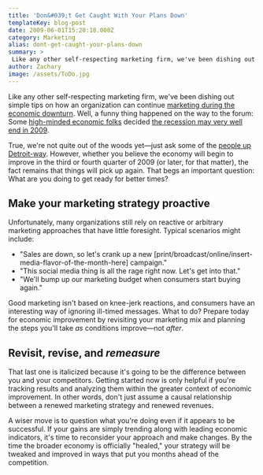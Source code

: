 ```yaml
---
title: 'Don&#039;t Get Caught With Your Plans Down'
templateKey: blog-post
date: 2009-06-01T15:20:18.000Z
category: Marketing
alias: dont-get-caught-your-plans-down
summary: > 
 Like any other self-respecting marketing firm, we've been dishing out simple tips on how an organization can continue marketing during the economic downturn. Well, a funny thing happened on the way to the forum: Some high-minded economic folks decided the recession may very well end in 2009.
author: Zachary
image: /assets/ToDo.jpg
---
```


Like any other self-respecting marketing firm, we've been dishing out simple tips on how an organization can continue [marketing during the economic downturn](/2008/10/29/marketing-midst-instability). Well, a funny thing happened on the way to the forum: Some [high-minded economic folks](http://www.bloggingstocks.com/2009/05/27/will-the-recession-end-in-2009/) decided [the recession may very well end in 2009](http://www.foxnews.com/politics/2009/03/15/bernanke-recession-end-banks-stabilize/).

True, we're not quite out of the woods yet—just ask some of the [people up Detroit-way](http://money.cnn.com/2009/06/01/news/companies/gm_bankruptcy/index.htm). However, whether you believe the economy will begin to improve in the third or fourth quarter of 2009 (or later, for that matter), the fact remains that things will pick up again. That begs an important question: What are you doing to get ready for better times?

Make your marketing strategy proactive
--------------------------------------

Unfortunately, many organizations still rely on reactive or arbitrary marketing approaches that have little foresight. Typical scenarios might include:

*   "Sales are down, so let's crank up a new \[print/broadcast/online/insert-media-flavor-of-the-month-here\] campaign."
*   "This social media thing is all the rage right now. Let's get into that."
*   "We'll bump up our marketing budget when consumers start buying again."

Good marketing isn't based on knee-jerk reactions, and consumers have an interesting way of ignoring ill-timed messages. What to do? Prepare today for economic improvement by revisiting your marketing mix and planning the steps you'll take _as_ conditions improve—not _after_.

Revisit, revise, and _remeasure_
--------------------------------

That last one is italicized because it's going to be the difference between you and your competitors. Getting started now is only helpful if you're tracking results and analyzing them within the greater context of economic improvement. In other words, don't just assume a causal relationship between a renewed marketing strategy and renewed revenues.

A wiser move is to question what you're doing even if it appears to be successful. If your gains are simply trending along with leading economic indicators, it's time to reconsider your approach and make changes. By the time the broader economy is officially "healed," your strategy will be tweaked and improved in ways that put you months ahead of the competition.